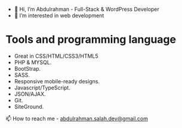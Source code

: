 - 👋 Hi, I’m Abdulrahman - Full-Stack & WordPress Developer
- 💞️ I’m interested in web development


 # Tools and programming language 

- Great in CSS/HTML/CSS3/HTML5
- PHP & MYSQL.
- BootStrap.
- SASS.
- Responsive mobile-ready designs.
- Javascript/TypeScript.
- JSON/AJAX.
- Git.
- SiteGround.

📫 How to reach me - abdulrahman.salah.dev@gmail.com
